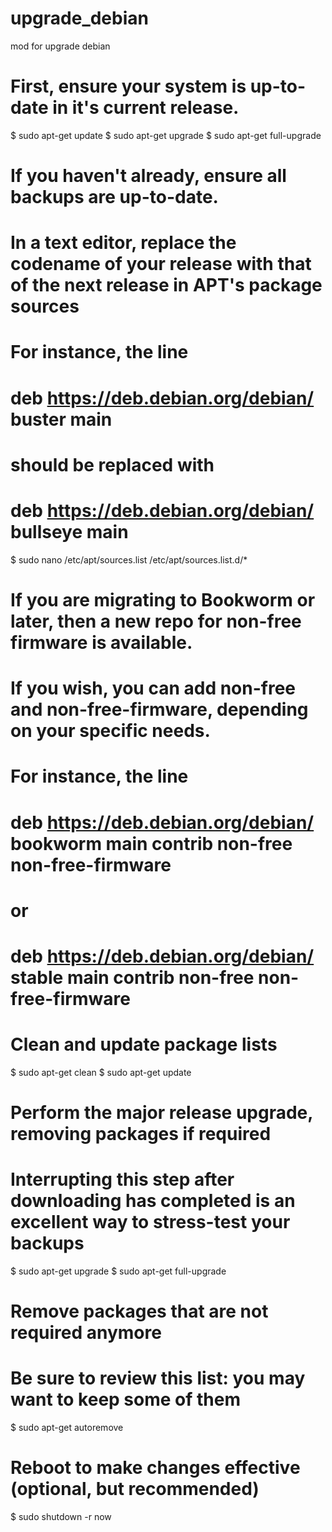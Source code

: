# upgrade_debian
mod for upgrade debian
# First, ensure your system is up-to-date in it's current release.
$ sudo apt-get update
$ sudo apt-get upgrade
$ sudo apt-get full-upgrade

# If you haven't already, ensure all backups are up-to-date.  

# In a text editor, replace the codename of your release with that of the next release in APT's package sources
# For instance, the line
#    deb https://deb.debian.org/debian/ buster main
# should be replaced with
#    deb https://deb.debian.org/debian/ bullseye main
$ sudo nano /etc/apt/sources.list /etc/apt/sources.list.d/*

# If you are migrating to Bookworm or later, then a new repo for non-free firmware is available.
# If you wish, you can add non-free and non-free-firmware, depending on your specific needs.
# For instance, the line
#    deb https://deb.debian.org/debian/ bookworm main contrib non-free non-free-firmware
# or
#    deb https://deb.debian.org/debian/ stable main contrib non-free non-free-firmware

# Clean and update package lists
$ sudo apt-get clean
$ sudo apt-get update

# Perform the major release upgrade, removing packages if required
# Interrupting this step after downloading has completed is an excellent way to stress-test your backups
$ sudo apt-get upgrade
$ sudo apt-get full-upgrade

# Remove packages that are not required anymore
# Be sure to review this list: you may want to keep some of them
$ sudo apt-get autoremove

# Reboot to make changes effective (optional, but recommended)
$ sudo shutdown -r now
